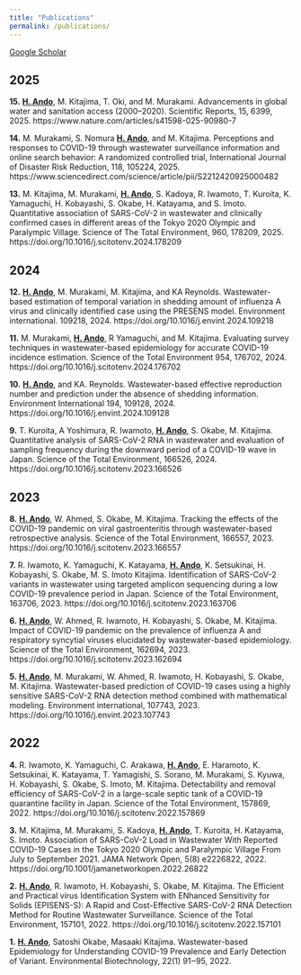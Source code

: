 ```yaml
---
title: "Publications"
permalink: /publications/
---
```



[Google Scholar](https://scholar.google.co.jp/citations?user=2ucfkxcAAAAJ&hl=ja)  


<h2>2025</h2>
<p><b>15.</b> <u><b>H. Ando</b></u>, M. Kitajima, T. Oki, and  M. Murakami. Advancements in global water and sanitation access (2000–2020). Scientific Reports, 15, 6399, 2025. https://www.nature.com/articles/s41598-025-90980-7</p>  
<p><b>14.</b> M. Murakami, S. Nomura <u><b>H. Ando</b></u>, and M. Kitajima. Perceptions and responses to COVID-19 through wastewater surveillance information and online search behavior: A randomized controlled trial, International Journal of Disaster Risk Reduction, 118, 105224, 2025. https://www.sciencedirect.com/science/article/pii/S2212420925000482</p>
<p><b>13.</b> M. Kitajima, M. Murakami, <u><b>H. Ando</b></u>, S. Kadoya, R. Iwamoto, T. Kuroita, K. Yamaguchi, H. Kobayashi, S. Okabe, H. Katayama, and S. Imoto. Quantitative association of SARS-CoV-2 in wastewater and clinically confirmed cases in different areas of the Tokyo 2020 Olympic and Paralympic Village. Science of The Total Environment, 960, 178209, 2025. https://doi.org/10.1016/j.scitotenv.2024.178209</p>

<h2>2024</h2>
<p><b>12.</b> <u><b>H. Ando</b></u>, M. Murakami, M. Kitajima, and KA Reynolds. Wastewater-based estimation of temporal variation in shedding amount of influenza A virus and clinically identified case using the PRESENS model. Environment international. 109218, 2024. https://doi.org/10.1016/j.envint.2024.109218</p>
<p><b>11.</b> M. Murakami, <u><b>H. Ando</b></u>, R Yamaguchi, and M. Kitajima. Evaluating survey techniques in wastewater-based epidemiology for accurate COVID-19 incidence estimation. Science of the Total Environment 954, 176702, 2024. https://doi.org/10.1016/j.scitotenv.2024.176702</p>
<p><b>10.</b> <u><b>H. Ando</b></u>, and KA. Reynolds. Wastewater-based effective reproduction number and prediction under the absence of shedding information. Environment International 194, 109128, 2024. https://doi.org/10.1016/j.envint.2024.109128</p>
<p><b>9.</b> T. Kuroita, A Yoshimura, R. Iwamoto, <u><b>H. Ando</b></u>, S. Okabe, M. Kitajima. Quantitative analysis of SARS-CoV-2 RNA in wastewater and evaluation of sampling frequency during the downward period of a COVID-19 wave in Japan. Science of the Total Environment, 166526, 2024. https://doi.org/10.1016/j.scitotenv.2023.166526</p>

<h2>2023</h2>
<p><b>8.</b> <u><b>H. Ando</b></u>, W. Ahmed, S. Okabe, M. Kitajima. Tracking the effects of the COVID-19 pandemic on viral gastroenteritis through wastewater-based retrospective analysis. Science of the Total Environment, 166557, 2023. https://doi.org/10.1016/j.scitotenv.2023.166557</p>
<p><b>7.</b> R. Iwamoto, K. Yamaguchi, K. Katayama, <u><b>H. Ando</b></u>, K. Setsukinai, H. Kobayashi, S. Okabe, M. S. Imoto Kitajima. Identification of SARS-CoV-2 variants in wastewater using targeted amplicon sequencing during a low COVID-19 prevalence period in Japan. Science of the Total Environment, 163706, 2023. https://doi.org/10.1016/j.scitotenv.2023.163706</p>
<p><b>6.</b> <u><b>H. Ando</b></u>, W. Ahmed, R. Iwamoto, H. Kobayashi, S. Okabe, M. Kitajima. Impact of COVID-19 pandemic on the prevalence of influenza A and respiratory syncytial viruses elucidated by wastewater-based epidemiology. Science of the Total Environment, 162694, 2023. https://doi.org/10.1016/j.scitotenv.2023.162694</p>  
<p><b>5.</b> <u><b>H. Ando</b></u>, M. Murakami, W. Ahmed, R. Iwamoto, H. Kobayashi, S. Okabe, M. Kitajima. Wastewater-based prediction of COVID-19 cases using a highly sensitive SARS-CoV-2 RNA detection method combined with mathematical modeling. Environment international, 107743, 2023. https://doi.org/10.1016/j.envint.2023.107743</p>

<h2>2022</h2>
<p><b>4.</b> R. Iwamoto, K. Yamaguchi, C. Arakawa, <u><b>H. Ando</b></u>, E. Haramoto, K. Setsukinai, K. Katayama, T. Yamagishi, S. Sorano, M. Murakami, S. Kyuwa, H. Kobayashi, S. Okabe, S. Imoto, M. Kitajima. Detectability and removal efficiency of SARS-CoV-2 in a large-scale septic tank of a COVID-19 quarantine facility in Japan. Science of the Total Environment, 157869, 2022. https://doi.org/10.1016/j.scitotenv.2022.157869</p>
<p><b>3.</b> M. Kitajima, M. Murakami, S. Kadoya, <u><b>H. Ando</b></u>, T. Kuroita, H. Katayama, S. Imoto. Association of SARS-CoV-2 Load in Wastewater With Reported COVID-19 Cases in the Tokyo 2020 Olympic and Paralympic Village From July to September 2021. JAMA Network Open, 5(8) e2226822, 2022. https://doi.org/10.1001/jamanetworkopen.2022.26822</p>
<p><b>2.</b> <u><b>H. Ando</b></u>, R. Iwamoto, H. Kobayashi, S. Okabe, M. Kitajima. The Efficient and Practical virus Identification System with ENhanced Sensitivity for Solids (EPISENS-S): A Rapid and Cost-Effective SARS-CoV-2 RNA Detection Method for Routine Wastewater Surveillance. Science of the Total Environment, 157101, 2022. https://doi.org/10.1016/j.scitotenv.2022.157101</p>
<p><b>1.</b> <u><b>H. Ando</b></u>, Satoshi Okabe, Masaaki Kitajima. Wastewater-based Epidemiology for Understanding COVID-19 Prevalence and Early Detection of Variant. Environmental Biotechnology, 22(1) 91‒95, 2022.</p>

